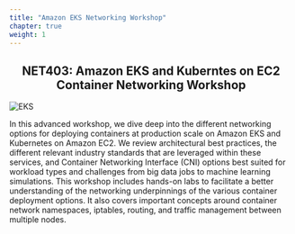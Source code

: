 ```yaml
---
title: "Amazon EKS Networking Workshop"
chapter: true
weight: 1
---
```


<div style="text-align: center"><h2>NET403: Amazon EKS and Kuberntes on EC2 Container Networking Workshop</h2></div>

![EKS](images/3-service-animated.gif)

In this advanced workshop, we dive deep into the different networking options for deploying containers at production scale on Amazon EKS and Kubernetes on Amazon EC2. We review architectural best practices, the different relevant industry standards that are leveraged within these services, and Container Networking Interface (CNI) options best suited for workload types and challenges from big data jobs to machine learning simulations. This workshop includes hands-on labs to facilitate a better understanding of the networking underpinnings of the various container deployment options. It also covers important concepts around container network namespaces, iptables, routing, and traffic management between multiple nodes.
